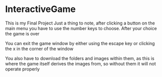 # InteractiveGame

This is my Final Project
Just a thing to note, after clicking a button on the main menu you have to use the number keys to choose. After your choice the game is over

You can exit the game window by either using the escape key or clicking the x in the corner of the window

You also have to download the folders and images within them, as this is where the game itself derives the images from, so without them it will not operate properly
